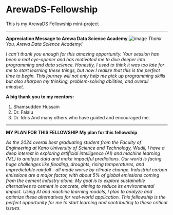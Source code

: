 # ArewaDS-Fellowship
This is my ArewaDS Fellowship mini-project

***
**Appreciation Message to Arewa Data Science Academy**
![image](https://github.com/HABUDANHAYABK/python-programming-fellowship/raw/main/assets/arewadsimage.png)
_Thank You, Arewa Data Science Academy!_

_I can’t thank you enough for this amazing opportunity. Your session has been a real eye-opener and has motivated me to dive deeper into programming and data science. Honestly, I used to think it was too late for me to start learning these things, but now I realize that this is the perfect time to begin. This journey will not only help me pick up programming skills but also sharpen my thinking, problem-solving abilities, and overall mindset._

**A big thank you to my mentors:**
1. Shamsudden Hussain
2. Dr. Falalu
3. Dr. Idris
And many others who have guided and encouraged me.

***

**MY PLAN FOR THIS FELLOWSHIP**
**My plan for this fellowship**

_As the 2024 overall best graduating student from the Faculty of Engineering at Kano University of Science and Technology, Wudil, I have a deep interest in exploring artificial intelligence (AI) and machine learning (ML) to analyze data and make impactful predictions._
_Our world is facing huge challenges like flooding, droughts, rising temperatures, and unpredictable rainfall—all made worse by climate change. Industrial carbon emissions are a major factor, with about 5% of global emissions coming from the cement industry alone._
_My goal is to explore sustainable alternatives to cement in concrete, aiming to reduce its environmental impact. Using AI and machine learning models, I plan to analyze and optimize these alternatives for real-world application._
_This fellowship is the perfect opportunity for me to start learning and contributing to these critical issues._
